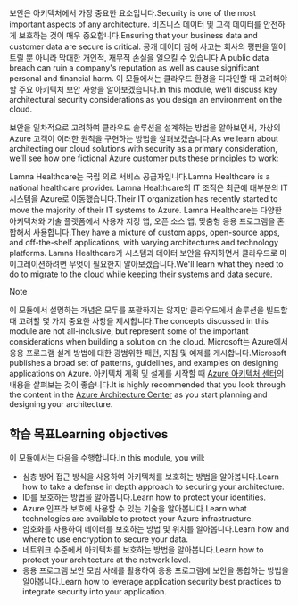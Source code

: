 <span data-ttu-id="f6929-101">보안은 아키텍처에서 가장 중요한 요소입니다.</span><span class="sxs-lookup"><span data-stu-id="f6929-101">Security is one of the most important aspects of any architecture.</span></span> <span data-ttu-id="f6929-102">비즈니스 데이터 및 고객 데이터를 안전하게 보호하는 것이 매우 중요합니다.</span><span class="sxs-lookup"><span data-stu-id="f6929-102">Ensuring that your business data and customer data are secure is critical.</span></span> <span data-ttu-id="f6929-103">공개 데이터 침해 사고는 회사의 평판을 떨어트릴 뿐 아니라 막대한 개인적, 재무적 손실을 일으킬 수 있습니다.</span><span class="sxs-lookup"><span data-stu-id="f6929-103">A public data breach can ruin a company's reputation as well as cause significant personal and financial harm.</span></span> <span data-ttu-id="f6929-104">이 모듈에서는 클라우드 환경을 디자인할 때 고려해야 할 주요 아키텍처 보안 사항을 알아보겠습니다.</span><span class="sxs-lookup"><span data-stu-id="f6929-104">In this module, we’ll discuss key architectural security considerations as you design an environment on the cloud.</span></span>

<span data-ttu-id="f6929-105">보안을 일차적으로 고려하여 클라우드 솔루션을 설계하는 방법을 알아보면서, 가상의 Azure 고객이 이러한 원칙을 구현하는 방법을 살펴보겠습니다.</span><span class="sxs-lookup"><span data-stu-id="f6929-105">As we learn about architecting our cloud solutions with security as a primary consideration, we'll see how one fictional Azure customer puts these principles to work:</span></span>

<span data-ttu-id="f6929-106">Lamna Healthcare는 국립 의료 서비스 공급자입니다.</span><span class="sxs-lookup"><span data-stu-id="f6929-106">Lamna Healthcare is a national healthcare provider.</span></span> <span data-ttu-id="f6929-107">Lamna Healthcare의 IT 조직은 최근에 대부분의 IT 시스템을 Azure로 이동했습니다.</span><span class="sxs-lookup"><span data-stu-id="f6929-107">Their IT organization has recently started to move the majority of their IT systems to Azure.</span></span> <span data-ttu-id="f6929-108">Lamna Healthcare는 다양한 아키텍처와 기술 플랫폼에서 사용자 지정 앱, 오픈 소스 앱, 맞춤형 응용 프로그램을 혼합해서 사용합니다.</span><span class="sxs-lookup"><span data-stu-id="f6929-108">They have a mixture of custom apps, open-source apps, and off-the-shelf applications, with varying architectures and technology platforms.</span></span> <span data-ttu-id="f6929-109">Lamna Healthcare가 시스템과 데이터 보안을 유지하면서 클라우드로 마이그레이션하려면 무엇이 필요한지 알아보겠습니다.</span><span class="sxs-lookup"><span data-stu-id="f6929-109">We'll learn what they need to do to migrate to the cloud while keeping their systems and data secure.</span></span>

> [!NOTE]
> <span data-ttu-id="f6929-110">이 모듈에서 설명하는 개념은 모두를 포괄하지는 않지만 클라우드에서 솔루션을 빌드할 때 고려할 몇 가지 중요한 사항을 제시합니다.</span><span class="sxs-lookup"><span data-stu-id="f6929-110">The concepts discussed in this module are not all-inclusive, but represent some of the important considerations when building a solution on the cloud.</span></span> <span data-ttu-id="f6929-111">Microsoft는 Azure에서 응용 프로그램 설계 방법에 대한 광범위한 패턴, 지침 및 예제를 게시합니다.</span><span class="sxs-lookup"><span data-stu-id="f6929-111">Microsoft publishes a broad set of patterns, guidelines, and examples on designing applications on Azure.</span></span> <span data-ttu-id="f6929-112">아키텍처 계획 및 설계를 시작할 때 [Azure 아키텍처 센터](https://docs.microsoft.com/azure/architecture/)의 내용을 살펴보는 것이 좋습니다.</span><span class="sxs-lookup"><span data-stu-id="f6929-112">It is highly recommended that you look through the content in the [Azure Architecture Center](https://docs.microsoft.com/azure/architecture/) as you start planning and designing your architecture.</span></span>

## <a name="learning-objectives"></a><span data-ttu-id="f6929-113">학습 목표</span><span class="sxs-lookup"><span data-stu-id="f6929-113">Learning objectives</span></span>

<span data-ttu-id="f6929-114">이 모듈에서는 다음을 수행합니다.</span><span class="sxs-lookup"><span data-stu-id="f6929-114">In this module, you will:</span></span>

- <span data-ttu-id="f6929-115">심층 방어 접근 방식을 사용하여 아키텍처를 보호하는 방법을 알아봅니다.</span><span class="sxs-lookup"><span data-stu-id="f6929-115">Learn how to take a defense in depth approach to securing your architecture.</span></span>
- <span data-ttu-id="f6929-116">ID를 보호하는 방법을 알아봅니다.</span><span class="sxs-lookup"><span data-stu-id="f6929-116">Learn how to protect your identities.</span></span>
- <span data-ttu-id="f6929-117">Azure 인프라 보호에 사용할 수 있는 기술을 알아봅니다.</span><span class="sxs-lookup"><span data-stu-id="f6929-117">Learn what technologies are available to protect your Azure infrastructure.</span></span>
- <span data-ttu-id="f6929-118">암호화를 사용하여 데이터를 보호하는 방법 및 위치를 알아봅니다.</span><span class="sxs-lookup"><span data-stu-id="f6929-118">Learn how and where to use encryption to secure your data.</span></span>
- <span data-ttu-id="f6929-119">네트워크 수준에서 아키텍처를 보호하는 방법을 알아봅니다.</span><span class="sxs-lookup"><span data-stu-id="f6929-119">Learn how to protect your architecture at the network level.</span></span>
- <span data-ttu-id="f6929-120">응용 프로그램 보안 모범 사례를 활용하여 응용 프로그램에 보안을 통합하는 방법을 알아봅니다.</span><span class="sxs-lookup"><span data-stu-id="f6929-120">Learn how to leverage application security best practices to integrate security into your application.</span></span>
